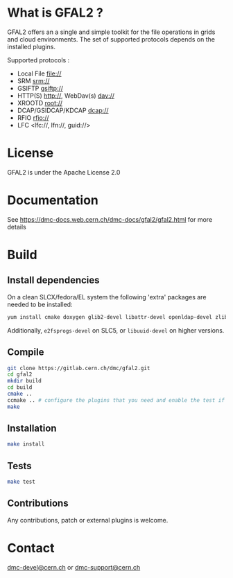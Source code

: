 What is GFAL2 ?
===============
GFAL2 offers an a single and simple toolkit for the file operations in grids and cloud environments. 
The set of supported protocols depends on the installed plugins.

Supported protocols :
* Local File <file://>
* SRM <srm://>
* GSIFTP <gsiftp://>
* HTTP(S) <http://>, WebDav(s) <dav://>
* XROOTD <root://>
* DCAP/GSIDCAP/KDCAP <dcap://>
* RFIO <rfio://>
* LFC <lfc://, lfn://, guid://>

License
=======
GFAL2 is under the Apache License 2.0

Documentation 
=============
 See https://dmc-docs.web.cern.ch/dmc-docs/gfal2/gfal2.html for more details

Build
=====
## Install dependencies
On a clean SLCX/fedora/EL system the following 'extra' packages are needed to be installed:

```bash
yum install cmake doxygen glib2-devel libattr-devel openldap-devel zlib-devel lfc-devel dpm-devel srm-ifce-devel dcap-devel globus-gass-copy-devel davix-devel xrootd-client-devel libssh2-devel gtest-devel
```
Additionally, `e2fsprogs-devel` on SLC5, or `libuuid-devel` on higher versions.

## Compile
```bash
git clone https://gitlab.cern.ch/dmc/gfal2.git
cd gfal2
mkdir build
cd build
cmake ..
ccmake .. # configure the plugins that you need and enable the test if wished
make
```

## Installation
```bash
make install 
```

## Tests
```bash
make test
```
## Contributions 
Any contributions, patch or external plugins is welcome.
 
# Contact 
dmc-devel@cern.ch or dmc-support@cern.ch

